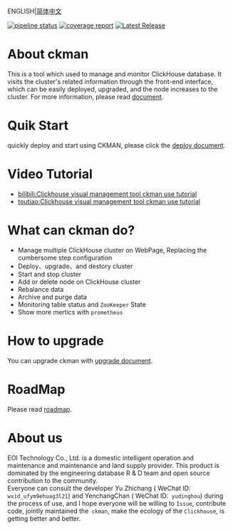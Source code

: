 
ENGLISH|[简体中文](./README_ZH.md)

[![pipeline status](https://code.eoitek.net/monitor/DataStorage/ckman/badges/eoi/pipeline.svg)](https://code.eoitek.net/monitor/DataStorage/ckman/-/commits/eoi)
[![coverage report](https://code.eoitek.net/monitor/DataStorage/ckman/badges/eoi/coverage.svg)](https://code.eoitek.net/monitor/DataStorage/ckman/-/commits/eoi)
[![Latest Release](https://code.eoitek.net/monitor/DataStorage/ckman/-/badges/release.svg)](https://code.eoitek.net/monitor/DataStorage/ckman/-/releases)
# About ckman
This is a tool which used to manage and monitor ClickHouse database. It visits the cluster's related information through the front-end interface, which can be easily deployed, upgraded, and the node increases to the cluster. For more information, please read [document](./docs/ckman_v2.0.0.md).

# Quik Start 
quickly deploy and start using CKMAN, please click the [deploy document](./static/docs/deploy.md).

# Video Tutorial 
- [bilibili:Clickhouse visual management tool ckman use tutorial](https://www.bilibili.com/video/BV1gR4y1t75Q/)
- [toutiao:Clickhouse visual management tool ckman use tutorial](https://www.ixigua.com/7034858546692882983)

# What can ckman do?
- Manage multiple ClickHouse cluster on WebPage, Replacing the cumbersome step configuration 
- Deploy、upgrade、and destory cluster
- Start and stop cluster
- Add or delete node on ClickHouse cluster
- Rebalance data
- Archive and purge data 
- Monitoring table status and `ZooKeeper` State 
- Show more mertics with `prometheus` 

# How to upgrade
You can upgrade ckman with [upgrade document](./static/docs/upgrade.md).

# RoadMap
Please read [roadmap](https://github.com/housepower/ckman/wiki).

# About us
EOI Technology Co., Ltd. is a domestic intelligent operation and maintenance and maintenance and land supply provider. This product is dominated by the engineering database R & D team and open source contribution to the community.   
Everyone can consult the developer Yu Zhichang ( WeChat ID: `wxid_ufym9ehuag3l21`) and YenchangChan ( WeChat ID:` yudinghou`) during the process of use, and I hope everyone will be willing to `Issue`, contribute code, jointly maintained the` ckman`, make the ecology of the `Clickhouse`, is getting better and better. 